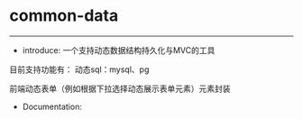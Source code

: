 # common-data
----

* introduce:
一个支持动态数据结构持久化与MVC的工具

目前支持功能有：
动态sql：mysql、pg <br>

前端动态表单（例如根据下拉选择动态展示表单元素）元素封装


* Documentation:


